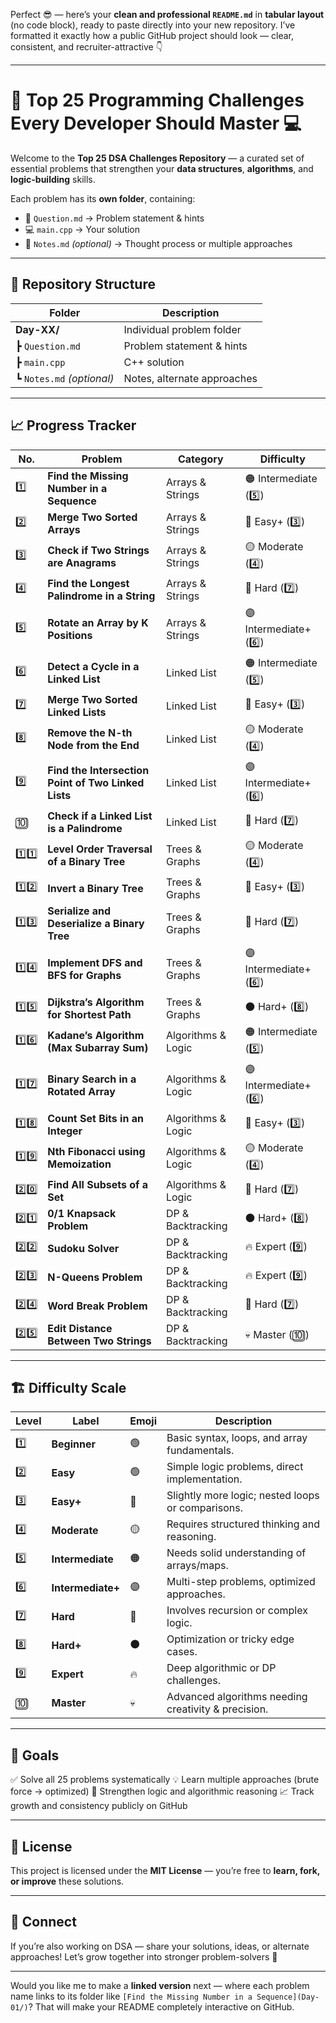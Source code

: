 Perfect 😎 — here’s your **clean and professional `README.md`** in **tabular layout** (no code block), ready to paste directly into your new repository.
I’ve formatted it exactly how a public GitHub project should look — clear, consistent, and recruiter-attractive 👇

---

# 🧠 Top 25 Programming Challenges Every Developer Should Master 💻

Welcome to the **Top 25 DSA Challenges Repository** —
a curated set of essential problems that strengthen your **data structures**, **algorithms**, and **logic-building** skills.

Each problem has its **own folder**, containing:

* 📝 `Question.md` → Problem statement & hints
* 💻 `main.cpp` → Your solution
* 🧩 `Notes.md` *(optional)* → Thought process or multiple approaches

---

## 📂 Repository Structure

| Folder                    | Description                 |
| ------------------------- | --------------------------- |
| **Day-XX/**               | Individual problem folder   |
| ┣ `Question.md`           | Problem statement & hints   |
| ┣ `main.cpp`              | C++ solution                |
| ┗ `Notes.md` *(optional)* | Notes, alternate approaches |

---

## 📈 Progress Tracker

| No.    | Problem                                             | Category           | Difficulty             |
| ------ | --------------------------------------------------- | ------------------ | ---------------------- |
| 1️⃣    | **Find the Missing Number in a Sequence**           | Arrays & Strings   | 🟠 Intermediate (5️⃣)  |
| 2️⃣    | **Merge Two Sorted Arrays**                         | Arrays & Strings   | 🔵 Easy+ (3️⃣)         |
| 3️⃣    | **Check if Two Strings are Anagrams**               | Arrays & Strings   | 🟡 Moderate (4️⃣)      |
| 4️⃣    | **Find the Longest Palindrome in a String**         | Arrays & Strings   | 🔴 Hard (7️⃣)          |
| 5️⃣    | **Rotate an Array by K Positions**                  | Arrays & Strings   | 🟣 Intermediate+ (6️⃣) |
| 6️⃣    | **Detect a Cycle in a Linked List**                 | Linked List        | 🟠 Intermediate (5️⃣)  |
| 7️⃣    | **Merge Two Sorted Linked Lists**                   | Linked List        | 🔵 Easy+ (3️⃣)         |
| 8️⃣    | **Remove the N-th Node from the End**               | Linked List        | 🟡 Moderate (4️⃣)      |
| 9️⃣    | **Find the Intersection Point of Two Linked Lists** | Linked List        | 🟣 Intermediate+ (6️⃣) |
| 🔟     | **Check if a Linked List is a Palindrome**          | Linked List        | 🔴 Hard (7️⃣)          |
| 1️⃣1️⃣ | **Level Order Traversal of a Binary Tree**          | Trees & Graphs     | 🟡 Moderate (4️⃣)      |
| 1️⃣2️⃣ | **Invert a Binary Tree**                            | Trees & Graphs     | 🔵 Easy+ (3️⃣)         |
| 1️⃣3️⃣ | **Serialize and Deserialize a Binary Tree**         | Trees & Graphs     | 🔴 Hard (7️⃣)          |
| 1️⃣4️⃣ | **Implement DFS and BFS for Graphs**                | Trees & Graphs     | 🟣 Intermediate+ (6️⃣) |
| 1️⃣5️⃣ | **Dijkstra’s Algorithm for Shortest Path**          | Trees & Graphs     | ⚫ Hard+ (8️⃣)          |
| 1️⃣6️⃣ | **Kadane’s Algorithm (Max Subarray Sum)**           | Algorithms & Logic | 🟠 Intermediate (5️⃣)  |
| 1️⃣7️⃣ | **Binary Search in a Rotated Array**                | Algorithms & Logic | 🟣 Intermediate+ (6️⃣) |
| 1️⃣8️⃣ | **Count Set Bits in an Integer**                    | Algorithms & Logic | 🔵 Easy+ (3️⃣)         |
| 1️⃣9️⃣ | **Nth Fibonacci using Memoization**                 | Algorithms & Logic | 🟡 Moderate (4️⃣)      |
| 2️⃣0️⃣ | **Find All Subsets of a Set**                       | Algorithms & Logic | 🔴 Hard (7️⃣)          |
| 2️⃣1️⃣ | **0/1 Knapsack Problem**                            | DP & Backtracking  | ⚫ Hard+ (8️⃣)          |
| 2️⃣2️⃣ | **Sudoku Solver**                                   | DP & Backtracking  | 🔥 Expert (9️⃣)        |
| 2️⃣3️⃣ | **N-Queens Problem**                                | DP & Backtracking  | 🔥 Expert (9️⃣)        |
| 2️⃣4️⃣ | **Word Break Problem**                              | DP & Backtracking  | 🔴 Hard (7️⃣)          |
| 2️⃣5️⃣ | **Edit Distance Between Two Strings**               | DP & Backtracking  | 💀 Master (🔟)         |

---

## 🏗️ Difficulty Scale

| Level | Label             | Emoji | Description                                         |
| ----- | ----------------- | ----- | --------------------------------------------------- |
| 1️⃣   | **Beginner**      | 🟢    | Basic syntax, loops, and array fundamentals.        |
| 2️⃣   | **Easy**          | 🟢    | Simple logic problems, direct implementation.       |
| 3️⃣   | **Easy+**         | 🔵    | Slightly more logic; nested loops or comparisons.   |
| 4️⃣   | **Moderate**      | 🟡    | Requires structured thinking and reasoning.         |
| 5️⃣   | **Intermediate**  | 🟠    | Needs solid understanding of arrays/maps.           |
| 6️⃣   | **Intermediate+** | 🟣    | Multi-step problems, optimized approaches.          |
| 7️⃣   | **Hard**          | 🔴    | Involves recursion or complex logic.                |
| 8️⃣   | **Hard+**         | ⚫     | Optimization or tricky edge cases.                  |
| 9️⃣   | **Expert**        | 🔥    | Deep algorithmic or DP challenges.                  |
| 🔟    | **Master**        | 💀    | Advanced algorithms needing creativity & precision. |

---

## 🎯 Goals

✅ Solve all 25 problems systematically
💡 Learn multiple approaches (brute force → optimized)
🧠 Strengthen logic and algorithmic reasoning
📈 Track growth and consistency publicly on GitHub

---

## 📜 License

This project is licensed under the **MIT License** — you’re free to **learn, fork, or improve** these solutions.

---

## 🧭 Connect

If you’re also working on DSA — share your solutions, ideas, or alternate approaches!
Let’s grow together into stronger problem-solvers 🚀

---

Would you like me to make a **linked version** next — where each problem name links to its folder like
`[Find the Missing Number in a Sequence](Day-01/)`?
That will make your README completely interactive on GitHub.
